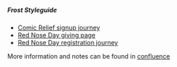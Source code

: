 
##### Frost Styleguide

* [Comic Relief signup journey](http://frost-registration-new.apps.comicrelief.com/registration)
* [Red Nose Day giving page](https://my.rednoseday.com/user/login)
* [Red Nose Day registration journey](https://my.rednoseday.com/registration)

More information and notes can be found in [confluence](http://confluence.comicrelief.com/display/FROS/General)
